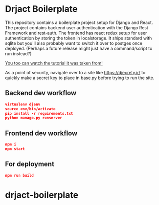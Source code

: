 # Drjact Boilerplate

This repository contains a boilerplate project setup for Django and React. The project contains backend user authentication with the Django Rest Framework and rest-auth. The frontend has react redux setup for user authentication by storing the token in localstorage. It ships standard with sqlite but you'll also probably want to switch it over to postges once deployed. (Perhaps a future release might just have a command/script to run instead?)

[You too can watch the tutorial it was taken from!](https://youtu.be/YKYVv0gm_0o)

As a point of security, navigate over to a site like https://djecrety.ir/ to quickly make a secret key to place in base.py before trying to run the site. 


## Backend dev workflow

```json
virtualenv djenv
source env/bin/activate
pip install -r requirements.txt
python manage.py runserver
```

## Frontend dev workflow

```json
npm i
npm start
```

## For deployment

```json
npm run build
```
# drjact-boilerplate
